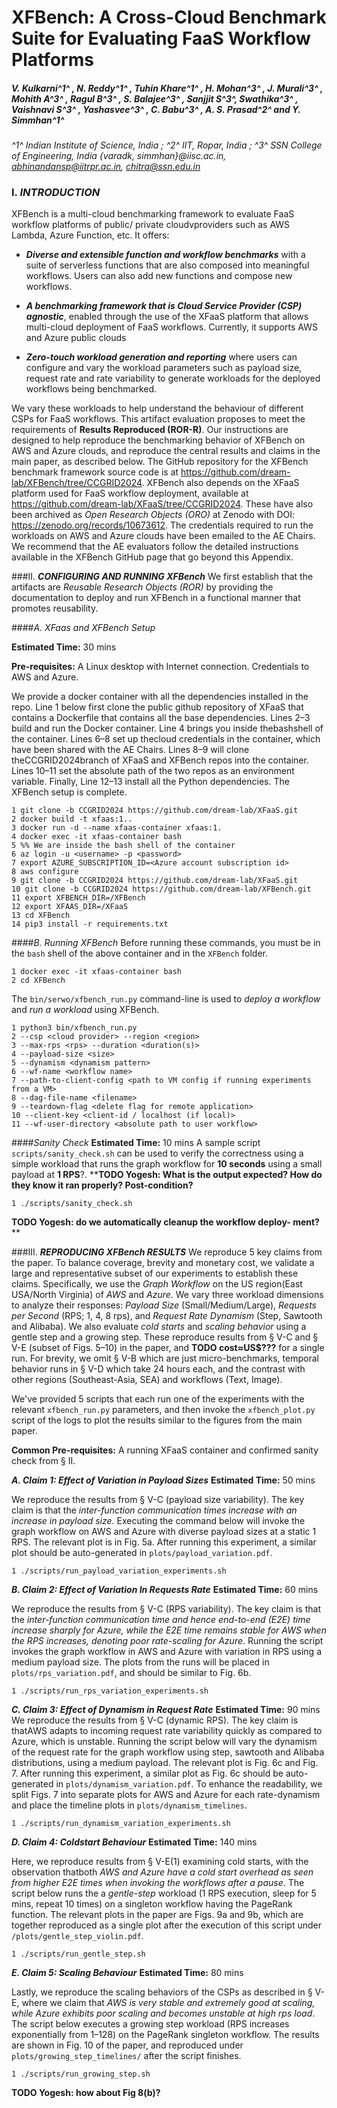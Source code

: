 # XFBench: A Cross-Cloud Benchmark Suite for Evaluating FaaS Workflow Platforms
##### ***V. Kulkarni^1^ , N. Reddy^1^ , Tuhin Khare^1^ , H. Mohan^3^ , J. Murali^3^ , Mohith A^3^ , Ragul B^3^ , S. Balajee^3^ , Sanjjit S^3^, Swathika^3^ , Vaishnavi S^3^ , Yashasvee^3^ , C. Babu^3^ , A. S. Prasad^2^ and Y. Simmhan^1^***

*^1^ Indian Institute of Science, India ; ^2^ IIT, Ropar, India ; ^3^ SSN College of Engineering, India
{varadk, simmhan}@iisc.ac.in,   abhinandansp@iitrpr.ac.in,  chitra@ssn.edu.in*

### I. *INTRODUCTION*

XFBench is a multi-cloud benchmarking framework to evaluate FaaS workflow platforms of public/ private cloudvproviders such as AWS Lambda, Azure Function, etc. It offers:

- ***Diverse and extensible function and workflow benchmarks*** with a suite of serverless functions that are also composed into meaningful workflows. Users can also add new functions and compose new workflows.

- ***A benchmarking framework that is Cloud Service Provider (CSP) agnostic***, enabled through the use of the XFaaS platform that allows multi-cloud deployment of FaaS workflows. Currently, it supports AWS and Azure public clouds
  
- ***Zero-touch workload generation and reporting*** where users can configure and vary the workload parameters such as payload size, request rate and rate variability to generate workloads for the deployed workflows being benchmarked.

We vary these workloads to help understand the behaviour of different CSPs for FaaS workflows. This artifact evaluation proposes to meet the requirements of **Results Reproduced (ROR-R)**. Our instructions are designed to help reproduce the benchmarking behavior of XFBench on AWS and Azure clouds, and reproduce the central results and claims in the main paper, as described below. The GitHub repository for the XFBench benchmark framework source code is at https://github.com/dream-lab/XFBench/tree/CCGRID2024. XFBench also depends on the XFaaS platform used for FaaS workflow deployment, available at https://github.com/dream-lab/XFaaS/tree/CCGRID2024. These have also been archived as *Open Research Objects (ORO)* at Zenodo with DOI: https://zenodo.org/records/10673612. The credentials required to run the workloads on AWS and Azure clouds have been emailed to the AE Chairs. We recommend that the AE evaluators follow the detailed instructions available in the XFBench GitHub page that go beyond this Appendix.

###II. ***CONFIGURING AND RUNNING XFBench***
We first establish that the artifacts are *Reusable Research Objects (ROR)* by providing the documentation to deploy and run XFBench in a functional manner that promotes reusability.

####*A. XFaas and XFBench Setup*

**Estimated Time:** 30 mins

**Pre-requisites:** A Linux desktop with Internet connection. Credentials to AWS and Azure.

We provide a docker container with all the dependencies installed in the repo. Line 1 below first clone the public github repository of XFaaS that contains a Dockerfile that contains all the base dependencies. Lines 2–3 build and run the Docker container. Line 4 brings you inside thebashshell of the container. Lines 6–8 set up thecloud credentials in the container, which have been shared with the AE Chairs. Lines 8–9 will clone theCCGRID2024branch of XFaaS and XFBench repos into the container. Lines 10–11 set the absolute path of the two repos as an environment variable. Finally, Line 12–13 install all the Python dependencies. The XFBench setup is complete.

```shell
1 git clone -b CCGRID2024 https://github.com/dream-lab/XFaaS.git
2 docker build -t xfaas:1..
3 docker run -d --name xfaas-container xfaas:1.
4 docker exec -it xfaas-container bash
5 %% We are inside the bash shell of the container
6 az login -u <username> -p <password>
7 export AZURE_SUBSCRIPTION_ID=<Azure account subscription id>
8 aws configure
9 git clone -b CCGRID2024 https://github.com/dream-lab/XFaaS.git
10 git clone -b CCGRID2024 https://github.com/dream-lab/XFBench.git
11 export XFBENCH_DIR=/XFBench
12 export XFAAS_DIR=/XFaaS
13 cd XFBench
14 pip3 install -r requirements.txt
```

####*B. Running XFBench*
Before running these commands, you must be in the `bash` shell of the above container and in the `XFBench` folder.
```shell
1 docker exec -it xfaas-container bash
2 cd XFBench
```

The `bin/serwo/xfbench_run.py` command-line is used to *deploy a workflow* and *run a workload* using XFBench.

```shell
1 python3 bin/xfbench_run.py
2 --csp <cloud provider> --region <region>
3 --max-rps <rps> --duration <duration(s)>
4 --payload-size <size>
5 --dynamism <dynamism pattern>
6 --wf-name <workflow name>
7 --path-to-client-config <path to VM config if running experiments from a VM>
8 --dag-file-name <filename>
9 --teardown-flag <delete flag for remote application>
10 --client-key <client-id / localhost (if local)>
11 --wf-user-directory <absolute path to user workflow>
```

####*Sanity Check*
**Estimated Time:** 10 mins
A sample script `scripts/sanity_check.sh` can be used to verify the correctness using a simple workload that runs the graph workflow for **10 seconds** using a small payload at **1 RPS**?. ****TODO Yogesh: What is the output expected? How do they know it ran properly? Post-condition?**
```shell
1 ./scripts/sanity_check.sh
```
**TODO Yogesh: do we automatically cleanup the workflow deploy-
ment?****

###III. ***REPRODUCING XFBench RESULTS***
We reproduce 5 key claims from the paper. To balance coverage, brevity and monetary cost, we validate a large and representative subset of our experiments to establish these claims. Specifically, we use the *Graph Workflow* on the US region(East USA/North Virginia) of *AWS* and *Azure*. We vary three workload dimensions to analyze their responses: *Payload Size* (Small/Medium/Large),   *Requests per Second* (RPS; 1, 4, 8 rps), and *Request Rate Dynamism* (Step, Sawtooth and Alibaba). We also evaluate *cold starts* and *scaling behavior* using a gentle step and a growing step. These reproduce results from § V-C and § V-E (subset of Figs. 5–10) in the paper, and **TODO cost≈US$???** for a single run. For brevity, we omit § V-B which are just micro-benchmarks, temporal behavior runs in § V-D which take 24 hours each, and the contrast with other regions (Southeast-Asia, SEA) and workflows (Text, Image).

We've provided 5 scripts that each run one of the experiments with the relevant `xfbench_run.py` parameters, and then invoke the `xfbench_plot.py` script of the logs to plot the results similar to the figures from the main paper.

**Common Pre-requisites:** A running XFaaS container and confirmed sanity check from § II.

***A. Claim 1: Effect of Variation in Payload Sizes***
**Estimated Time:** 50 mins

We reproduce the results from § V-C (payload size variability). The key claim is that the *inter-function communication times increase with an increase in payload size*. Executing the command below will invoke the graph workflow on AWS and Azure with diverse payload sizes at a static 1 RPS. The relevant plot is in Fig. 5a. After running this experiment, a similar plot should be auto-generated in `plots/payload_variation.pdf`.
```
1 ./scripts/run_payload_variation_experiments.sh
```

***B. Claim 2: Effect of Variation In Requests Rate***
**Estimated Time:** 60 mins

We reproduce the results from § V-C (RPS variability). The key claim is that the *inter-function communication time and hence end-to-end (E2E) time increase sharply for Azure, while the E2E time remains stable for AWS when the RPS increases, denoting poor rate-scaling for Azure*. Running the script invokes the graph workflow in AWS and Azure with variation in RPS using a medium payload size. The plots from the runs will be placed in `plots/rps_variation.pdf`, and should be similar to Fig. 6b.
```
1 ./scripts/run_rps_variation_experiments.sh
```

***C. Claim 3: Effect of Dynamism in Request Rate***
**Estimated Time:** 90 mins
We reproduce the results from § V-C (dynamic RPS). The key claim is thatAWS adapts to incoming request rate variability quickly as compared to Azure, which is unstable. Running the script below will vary the dynamism of the request rate for the graph workflow using step, sawtooth and Alibaba distributions, using a medium payload. The relevant plot is Fig. 6c and Fig. 7. After running this experiment, a similar plot as Fig. 6c should be auto-generated in `plots/dynamism_variation.pdf`. To enhance the readability, we split Figs. 7 into separate plots for AWS and Azure for each rate-dynamism and place the timeline plots in `plots/dynamism_timelines`.

```
1 ./scripts/run_dynamism_variation_experiments.sh
```

***D. Claim 4: Coldstart Behaviour***
**Estimated Time:** 140 mins

Here, we reproduce results from § V-E(1) examining cold starts, with the observation thatboth *AWS and Azure have a cold start overhead as seen from higher E2E times when invoking the workflows after a pause*. The script below runs the a *gentle-step* workload (1 RPS execution, sleep for 5 mins, repeat 10 times) on a singleton workflow having the PageRank function. The relevant plots in the paper are Figs. 9a and 9b, which are together reproduced as a single plot after the execution of this script under `/plots/gentle_step_violin.pdf`.

```
1 ./scripts/run_gentle_step.sh
```

***E. Claim 5: Scaling Behaviour***
**Estimated Time:** 80 mins

Lastly, we reproduce the scaling behaviors of the CSPs as described in § V-E, where we claim that *AWS is very stable and extremely good at scaling, while Azure exhibits poor scaling and becomes unstable at high rps load*. The script below executes a growing step workload (RPS increases exponentially from 1–128) on the PageRank singleton workflow. The results are shown in Fig. 10 of the paper, and reproduced under `plots/growing_step_timelines/` after the script finishes.


```
1 ./scripts/run_growing_step.sh
```
**TODO Yogesh: how about Fig 8(b)?**
